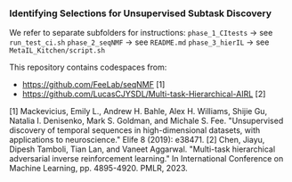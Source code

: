 ### Identifying Selections for Unsupervised Subtask Discovery
We refer to separate subfolders for instructions:
`phase_1_CItests` -> see `run_test_ci.sh`
`phase_2_seqNMF` -> see `README.md`
`phase_3_hierIL` -> see `MetaIL_Kitchen/script.sh`

This repository contains codespaces from:
* https://github.com/FeeLab/seqNMF [1]
* https://github.com/LucasCJYSDL/Multi-task-Hierarchical-AIRL [2]

[1] Mackevicius, Emily L., Andrew H. Bahle, Alex H. Williams, Shijie Gu, Natalia I. Denisenko, Mark S. Goldman, and Michale S. Fee. "Unsupervised discovery of temporal sequences in high-dimensional datasets, with applications to neuroscience." Elife 8 (2019): e38471.
[2] Chen, Jiayu, Dipesh Tamboli, Tian Lan, and Vaneet Aggarwal. "Multi-task hierarchical adversarial inverse reinforcement learning." In International Conference on Machine Learning, pp. 4895-4920. PMLR, 2023.
